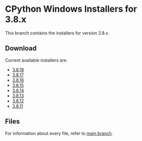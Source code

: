 # CPython Windows Installers for 3.8.x

This branch contains the installers for version 3.8.x.

## Download

Current available installers are:

- [3.8.18](./releases/3.8/3.8.18/)
- [3.8.17](./releases/3.8/3.8.17/)
- [3.8.16](./releases/3.8/3.8.16/)
- [3.8.15](./releases/3.8/3.8.15/)
- [3.8.14](./releases/3.8/3.8.14/)
- [3.8.13](./releases/3.8/3.8.13/)
- [3.8.12](./releases/3.8/3.8.12/)
- [3.8.11](./releases/3.8/3.8.11/)

## Files

For information about every file, refer to [main branch](https://github.com/lombervid/cpython-win-installer#files).
